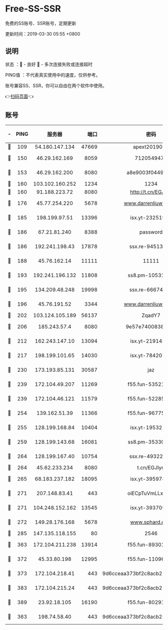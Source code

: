# Free-SS-SSR

免费的SS账号、SSR账号，定期更新

更新时间：2019-03-30 05:55 +0800

## 说明

状态     ：🙂 - 良好 🙁 - 多次连接失败或连接超时

PING值   ：不代表真实使用中的速度，仅供参考。

账号兼容SS、SSR，你可以自由在两个软件中使用。

👉[扫码页面](https://liesauer.github.io/Free-SS-SSR/)👈

## 账号

|-|PING|服务器|端口|密码|加密方式|区域|
|:----:|:----:|:-----:|-----:|:----:|:----:|:----:|
|🙂|109|54.180.147.134|47669|apext2019001|chacha20|KR|
|🙂|150|46.29.162.169|8059|7120549471|aes-256-cfb||
|🙂|153|46.29.162.200|8080|a8e9003f0449cea5|chacha20-ietf|RU|
|🙂|160|103.102.160.252|1234|1234|rc4-md5|JP|
|🙂|160|91.188.223.72|8080|http://t.cn/EGJIyrl|rc4-md5|RU|
|🙂|176|45.77.254.220|5678|www.darrenliuwei.com|aes-256-cfb|SG|
|🙂|185|198.199.97.51|13396|isx.yt-23251925|aes-256-cfb|US|
|🙂|186|67.21.81.240|8388|password|aes-256-cfb|US|
|🙂|186|192.241.198.43|17878|ssx.re-94513263|aes-256-cfb|US|
|🙂|188|45.76.162.14|11111|11111|aes-256-cfb|SG|
|🙂|193|192.241.196.132|11808|ss8.pm-10531723|aes-256-cfb|US|
|🙂|195|134.209.48.248|19998|ssx.re-66674376|aes-256-cfb|US|
|🙂|196|45.76.191.52|3344|www.darrenliuwei.com|aes-256-cfb|JP|
|🙂|202|103.124.105.189|56137|ZqadY7|chacha20|US|
|🙂|206|185.243.57.4|8080|9e57e7400838a01e|chacha20-ietf|US|
|🙂|212|162.243.147.10|13094|isx.yt-21914576|aes-256-cfb|US|
|🙂|217|198.199.101.65|14030|isx.yt-78420788|aes-256-cfb|US|
|🙂|230|173.193.85.131|30587|jaz|aes-256-cfb|US|
|🙂|239|172.104.49.207|11269|f55.fun-53521114|aes-256-cfb|SG|
|🙂|239|172.104.46.121|11579|f55.fun-52285743|aes-256-cfb|SG|
|🙂|254|139.162.51.39|11366|f55.fun-96775690|aes-256-cfb|SG|
|🙂|255|128.199.168.84|10404|isx.yt-19532178|aes-256-cfb|SG|
|🙂|259|128.199.143.68|16081|ss8.pm-35330221|aes-256-cfb|SG|
|🙂|264|128.199.167.40|10754|ssx.re-49322932|aes-256-cfb|SG|
|🙂|264|45.62.233.234|8080|t.cn/EGJIyrl|rc4-md5|CA|
|🙂|265|68.183.237.182|18095|isx.yt-39597881|aes-256-cfb|SG|
|🙂|271|207.148.83.41|443|oiECpTuVmLLxk4Ts|aes-256-cfb|AU|
|🙂|271|104.248.152.162|13545|isx.yt-39370951|aes-256-cfb|SG|
|🙂|272|149.28.176.168|5678|www.sphard.com|aes-256-cfb|AU|
|🙂|285|147.135.118.155|80|2546|chacha20|US|
|🙂|363|172.104.211.238|13914|f55.fun-89301150|aes-256-cfb|US|
|🙂|372|45.33.80.198|12995|f55.fun-11096059|aes-256-cfb|US|
|🙂|373|172.104.218.41|443|9d6cceaa373bf2c8acb22e60b6a58be6|aes-256-cfb|US|
|🙂|383|172.104.215.24|443|9d6cceaa373bf2c8acb22e60b6a58be6|aes-256-cfb|US|
|🙂|389|23.92.18.105|16190|f55.fun-80291265|aes-256-cfb|US|
|🙂|363|198.74.58.40|443|9d6cceaa373bf2c8acb22e60b6a58be6|aes-256-cfb|US|
